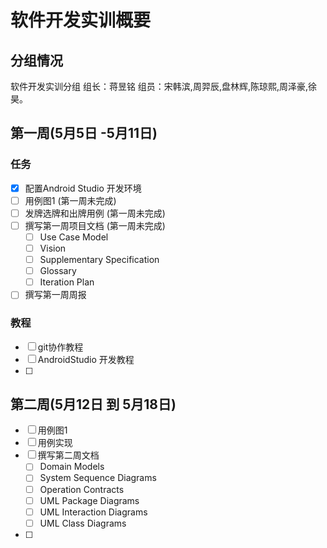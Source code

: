 # 软件开发实训概要

## 分组情况

软件开发实训分组
组长：蒋昱铭
组员：宋韩滨,周羿辰,盘林辉,陈琼熙,周泽豪,徐昊。

## 第一周(5月5日 -5月11日)

### 任务

- [X] 配置Android Studio 开发环境
- [ ] 用例图1 (第一周未完成)
- [ ] 发牌选牌和出牌用例 (第一周未完成)
- [ ] 撰写第一周项目文档 (第一周未完成)
  - [ ] Use Case Model
  - [ ] Vision
  - [ ] Supplementary Specification
  - [ ] Glossary
  - [ ] Iteration Plan
- [ ] 撰写第一周周报

### 教程

- [ ] git协作教程
- [ ] AndroidStudio 开发教程
- [ ] 

## 第二周(5月12日 到 5月18日)

- [ ] 用例图1
- [ ] 用例实现
- [ ] 撰写第二周文档
  - [ ] Domain Models
  - [ ] System Sequence Diagrams
  - [ ] Operation Contracts
  - [ ] UML Package Diagrams
  - [ ] UML Interaction Diagrams
  - [ ] UML Class Diagrams
- [ ]
